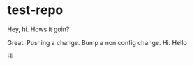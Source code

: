 # test-repo

Hey, hi. Hows it goin?

Great. Pushing a change. Bump a non config change. Hi. Hello

Hi
